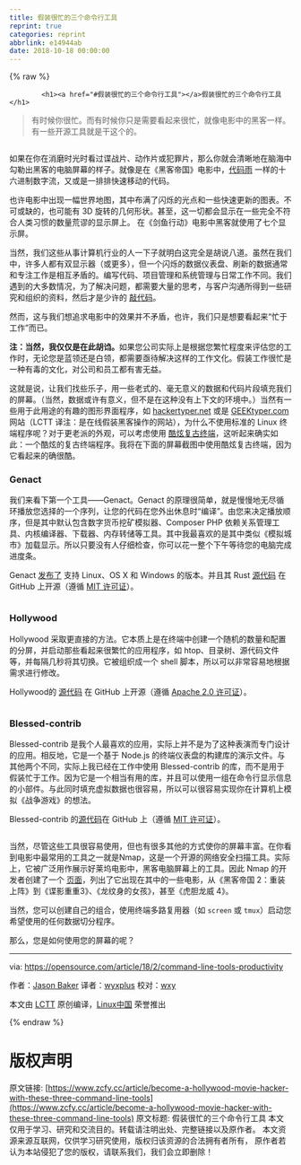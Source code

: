 ```yaml
---
title: 假装很忙的三个命令行工具
reprint: true
categories: reprint
abbrlink: e14944ab
date: 2018-10-18 00:00:00
---
```


{% raw %}

            <h1><a href="#假装很忙的三个命令行工具"></a>假装很忙的三个命令行工具</h1>
<blockquote>
<p>有时候你很忙。而有时候你只是需要看起来很忙，就像电影中的黑客一样。有一些开源工具就是干这个的。</p>
</blockquote>
<p><a href="https://camo.githubusercontent.com/2047f9ba7788cf6c5c45787c9757cbffe1142ccc/68747470733a2f2f6f70656e736f757263652e636f6d2f73697465732f64656661756c742f66696c65732f7374796c65732f696d6167652d66756c6c2d73697a652f7075626c69632f6c6561642d696d616765732f6f7364635f7465726d696e616c732e706e673f69746f6b3d4366427159426168"><img src="https://p0.ssl.qhimg.com/t013fb21c19d5a4460f.png" alt=""></a></p>
<p>如果在你在消磨时光时看过谍战片、动作片或犯罪片，那么你就会清晰地在脑海中勾勒出黑客的电脑屏幕的样子。就像是在《黑客帝国》电影中，<a href="http://tvtropes.org/pmwiki/pmwiki.php/Main/MatrixRainingCode">代码雨</a> 一样的十六进制数字流，又或是一排排快速移动的代码。</p>
<p>也许电影中出现一幅世界地图，其中布满了闪烁的光点和一些快速更新的图表。不可或缺的，也可能有 3D 旋转的几何形状。甚至，这一切都会显示在一些完全不符合人类习惯的数量荒谬的显示屏上。 在《剑鱼行动》电影中黑客就使用了七个显示屏。</p>
<p>当然，我们这些从事计算机行业的人一下子就明白这完全是胡说八道。虽然在我们中，许多人都有双显示器（或更多），但一个闪烁的数据仪表盘、刷新的数据通常和专注工作是相互矛盾的。编写代码、项目管理和系统管理与日常工作不同。我们遇到的大多数情况，为了解决问题，都需要大量的思考，与客户沟通所得到一些研究和组织的资料，然后才是少许的 <a href="http://tvtropes.org/pmwiki/pmwiki.php/Main/RapidFireTyping">敲代码</a>。</p>
<p>然而，这与我们想追求电影中的效果并不矛盾，也许，我们只是想要看起来“忙于工作”而已。</p>
<p><strong>注：当然，我仅仅是在此胡诌。</strong>如果您公司实际上是根据您繁忙程度来评估您的工作时，无论您是蓝领还是白领，都需要亟待解决这样的工作文化。假装工作很忙是一种有毒的文化，对公司和员工都有害无益。</p>
<p>这就是说，让我们找些乐子，用一些老式的、毫无意义的数据和代码片段填充我们的屏幕。（当然，数据或许有意义，但不是在这种没有上下文的环境中。）当然有一些用于此用途的有趣的图形界面程序，如 <a href="https://hackertyper.net/">hackertyper.net</a> 或是 <a href="http://geektyper.com">GEEKtyper.com</a> 网站（LCTT 译注：是在线假装黑客操作的网站），为什么不使用标准的 Linux 终端程序呢？对于更老派的外观，可以考虑使用 <a href="https://github.com/Swordfish90/cool-retro-term">酷炫复古终端</a>，这听起来确实如此：一个酷炫的复古终端程序。我将在下面的屏幕截图中使用酷炫复古终端，因为它看起来的确很酷。</p>
<h3><a href="#genact"></a>Genact</h3>
<p>我们来看下第一个工具——Genact。Genact 的原理很简单，就是慢慢地无尽循环播放您选择的一个序列，让您的代码在您外出休息时“编译”。由您来决定播放顺序，但是其中默认包含数字货币挖矿模拟器、Composer PHP 依赖关系管理工具、内核编译器、下载器、内存转储等工具。其中我最喜欢的是其中类似《模拟城市》加载显示。所以只要没有人仔细检查，你可以花一整个下午等待您的电脑完成进度条。</p>
<p>Genact <a href="https://github.com/svenstaro/genact/releases">发布了</a> 支持 Linux、OS X 和 Windows 的版本。并且其 Rust <a href="https://github.com/svenstaro/genact">源代码</a> 在 GitHub 上开源（遵循 <a href="https://github.com/svenstaro/genact/blob/master/LICENSE">MIT 许可证</a>）。</p>
<p><a href="https://camo.githubusercontent.com/ae0608a4721e07c65948bd8311de7db287add73b/68747470733a2f2f6f70656e736f757263652e636f6d2f73697465732f64656661756c742f66696c65732f75706c6f6164732f67656e6163742e676966"><img src="https://p0.ssl.qhimg.com/t014aff77728547468d.gif" alt=""></a></p>
<h3><a href="#hollywood"></a>Hollywood</h3>
<p>Hollywood 采取更直接的方法。它本质上是在终端中创建一个随机的数量和配置的分屏，并启动那些看起来很繁忙的应用程序，如 htop、目录树、源代码文件等，并每隔几秒将其切换。它被组织成一个 shell 脚本，所以可以非常容易地根据需求进行修改。</p>
<p>Hollywood的 <a href="https://github.com/dustinkirkland/hollywood">源代码</a> 在 GitHub 上开源（遵循 <a href="http://www.apache.org/licenses/LICENSE-2.0">Apache 2.0 许可证</a>）。</p>
<p><a href="https://camo.githubusercontent.com/b94cd2e7f0e339d401cc2f0b073f315aa743d86b/68747470733a2f2f6f70656e736f757263652e636f6d2f73697465732f64656661756c742f66696c65732f75706c6f6164732f686f6c6c79776f6f642e676966"><img src="https://p0.ssl.qhimg.com/t013e1377afc7d8d943.gif" alt=""></a></p>
<h3><a href="#blessed-contrib"></a>Blessed-contrib</h3>
<p>Blessed-contrib 是我个人最喜欢的应用，实际上并不是为了这种表演而专门设计的应用。相反地，它是一个基于 Node.js 的终端仪表盘的构建库的演示文件。与其他两个不同，实际上我已经在工作中使用 Blessed-contrib 的库，而不是用于假装忙于工作。因为它是一个相当有用的库，并且可以使用一组在命令行显示信息的小部件。与此同时填充虚拟数据也很容易，所以可以很容易实现你在计算机上模拟《战争游戏》的想法。</p>
<p>Blessed-contrib 的<a href="https://github.com/yaronn/blessed-contrib">源代码</a>在 GitHub 上（遵循 <a href="http://opensource.org/licenses/MIT">MIT 许可证</a>）。</p>
<p><a href="https://camo.githubusercontent.com/823e5aef2fcdf5675bca11250b7d0bf0bef22cd1/68747470733a2f2f6f70656e736f757263652e636f6d2f73697465732f64656661756c742f66696c65732f75706c6f6164732f626c65737365642e676966"><img src="https://p0.ssl.qhimg.com/t017d11b3bc9ce5b591.gif" alt=""></a></p>
<p>当然，尽管这些工具很容易使用，但也有很多其他的方式使你的屏幕丰富。在你看到电影中最常用的工具之一就是Nmap，这是一个开源的网络安全扫描工具。实际上，它被广泛用作展示好莱坞电影中，黑客电脑屏幕上的工具。因此 Nmap 的开发者创建了一个 <a href="https://nmap.org/movies/">页面</a>，列出了它出现在其中的一些电影，从《黑客帝国 2：重装上阵》到《谍影重重3》、《龙纹身的女孩》，甚至《虎胆龙威 4》。</p>
<p>当然，您可以创建自己的组合，使用终端多路复用器（如 <code>screen</code> 或 <code>tmux</code>）启动您希望使用的任何数据切分程序。</p>
<p>那么，您是如何使用您的屏幕的呢？</p>
<hr>
<p>via: <a href="https://opensource.com/article/18/2/command-line-tools-productivity">https://opensource.com/article/18/2/command-line-tools-productivity</a></p>
<p>作者：<a href="https://opensource.com/users/jason-baker">Jason Baker</a> 译者：<a href="https://github.com/wyxplus">wyxplus</a> 校对：<a href="https://github.com/wxy">wxy</a></p>
<p>本文由 <a href="https://github.com/LCTT/TranslateProject">LCTT</a> 原创编译，<a href="https://linux.cn/">Linux中国</a> 荣誉推出</p>

          
{% endraw %}

# 版权声明
原文链接: [https://www.zcfy.cc/article/become-a-hollywood-movie-hacker-with-these-three-command-line-tools](https://www.zcfy.cc/article/become-a-hollywood-movie-hacker-with-these-three-command-line-tools)
原文标题: 假装很忙的三个命令行工具
本文仅用于学习、研究和交流目的。转载请注明出处、完整链接以及原作者。
本文资源来源互联网，仅供学习研究使用，版权归该资源的合法拥有者所有，
原作者若认为本站侵犯了您的版权，请联系我们，我们会立即删除！
